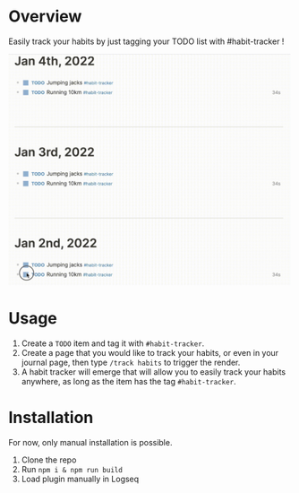 # Overview

Easily track your habits by just tagging your TODO list with #habit-tracker !

![](/screenshots/demo.gif)

# Usage

1. Create a `TODO` item and tag it with `#habit-tracker`.
2. Create a page that you would like to track your habits, or even in your journal page, then type `/track habits` to trigger the render.
3. A habit tracker will emerge that will allow you to easily track your habits anywhere, as long as the item has the tag `#habit-tracker`.

# Installation

For now, only manual installation is possible.

1. Clone the repo
2. Run `npm i & npm run build`
3. Load plugin manually in Logseq
